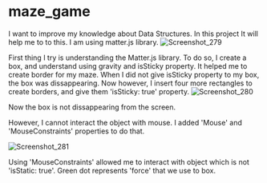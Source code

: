 
# maze_game
 I want to improve my knowledge about Data Structures. In this project It will help me to to this. I am using matter.js library.
![Screenshot_279](https://user-images.githubusercontent.com/51987890/193448702-3ee884f7-eea9-48b2-a1ce-fe696818f6a2.png)


First thing I try is understanding the Matter.js library. To do so, I create a box, and understand using gravity and isSticky property. It helped me to create border for my maze. When I did not give isSticky property to my box, the box was dissappearing. Now however, I insert four more rectangles to create borders, and give them 'isSticky: true' property.
![Screenshot_280](https://user-images.githubusercontent.com/51987890/193448815-e2a9bb57-19ba-46d3-9b05-5d857bcd7df8.png)


Now the box is not dissappearing from the screen.

However, I cannot interact the object with mouse. I added 'Mouse' and 'MouseConstraints' properties to do that.

![Screenshot_281](https://user-images.githubusercontent.com/51987890/193449869-92ddf7d2-93aa-4a69-9a6c-fe5516673a47.png)

Using 'MouseConstraints' allowed me to interact with object which is not 'isStatic: true'. Green dot represents 'force' that we use to box.

